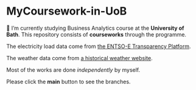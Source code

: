# MyCoursework-in-UoB

🌱 I’m currently studying Business Analytics course at the **University of Bath**. This repository consists of **courseworks** through the programme.

The electricity load data come from [the ENTSO-E Transparency Platform](https://transparency.entsoe.eu/dashboard/show).

The weather data come from [a historical weather website](rp5.ru).

Most of the works are done _independently_ by myself.

Please click the **main** button to see the branches.
